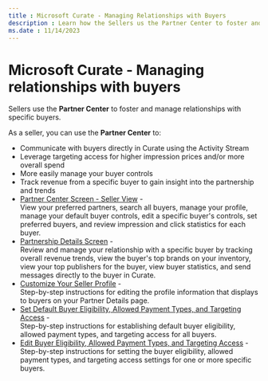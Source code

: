 ```yaml
---
title : Microsoft Curate - Managing Relationships with Buyers
description : Learn how the Sellers us the Partner Center to foster and manage relationships with specific buyers.
ms.date : 11/14/2023
---
```



# Microsoft Curate - Managing relationships with buyers

Sellers use the **Partner Center** to
foster and manage relationships with specific buyers.

As a seller, you can use the **Partner Center** to:

- Communicate with buyers directly in Curate
  using the Activity Stream
- Leverage targeting access for higher impression prices and/or more
  overall spend
- More easily manage your buyer controls
- Track revenue from a specific buyer to gain insight into the
  partnership and trends
- [Partner Center Screen - Seller View](partner-center-screen-seller-view.md) -  
  View your preferred partners, search all buyers, manage your profile,
  manage your default buyer controls, edit a specific buyer's controls,
  set preferred buyers, and review impression and click statistics for
  each buyer.
- [Partnership Details Screen](partnership-details-screen-buyer-view.md) -  
  Review and manage your relationship with a specific buyer by tracking
  overall revenue trends, view the buyer's top brands on your inventory,
  view your top publishers for the buyer, view buyer statistics, and
  send messages directly to the buyer in Curate.
- [Customize Your Seller Profile](customize-your-seller-profile.md) -  
  Step-by-step instructions for editing the profile information that
  displays to buyers on your Partner Details page.
- [Set Default Buyer Eligibility, Allowed Payment Types, and
  Targeting Access](set-default-buyer-eligibility-allowed-payment-types-and-targeting-access.md) -  
  Step-by-step instructions for establishing default buyer eligibility,
  allowed payment types, and targeting access for all buyers.
- [Edit Buyer Eligibility, Allowed Payment Types, and
  Targeting Access](edit-buyer-eligibility-allowed-payment-types-and-targeting-access.md) -  
  Step-by-step instructions for setting the buyer eligibility, allowed
  payment types, and targeting access settings for one or more specific
  buyers.




